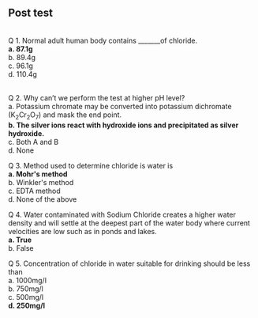 ## Post test
<br>
Q 1. Normal adult human body contains _______of chloride. <br>
<b>a. 87.1g</b><br>
b. 89.4g<br>
c. 96.1g</br>
d. 110.4g<br><br>

Q 2. Why can’t we perform the test at higher pH level? <br>
a. Potassium chromate may be converted into potassium dichromate (K<sub>2</sub>Cr<sub>2</sub>O<sub>7</sub>) and mask the end point.<br>
<b>b. The silver ions react with hydroxide ions and precipitated as silver hydroxide.</b><br>
c. Both A and B<br>
d. None<br>

Q 3. Method used to determine chloride is water is <br>
<b>a. Mohr's method</b><br>
b. Winkler's method<br>
c. EDTA method<br>
d. None of the above<br>

Q 4. Water contaminated with Sodium Chloride creates a higher water density and will settle at the deepest part of the water body where current velocities are low such as in ponds and lakes. <br>
<b>a. True</b><br>
b. False<br>

Q 5. Concentration of chloride in water suitable for drinking should be less than <br>
a. 1000mg/l<br>
b. 750mg/l<br>
c. 500mg/l<br>
<b>d. 250mg/l</b>
